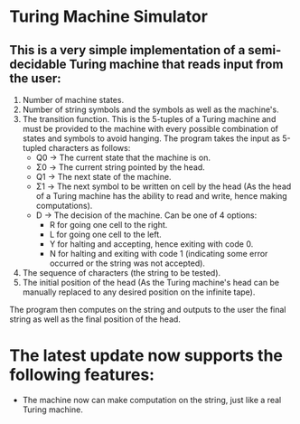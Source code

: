 # Turing Machine Simulator

## This is a very simple implementation of a semi-decidable Turing machine that reads input from the user:

1. Number of machine states.
2. Number of string symbols and the symbols as well as the machine's.
3. The transition function. This is the 5-tuples of a Turing machine and must be provided to the machine with every possible combination of states and symbols to avoid hanging. The program takes the input as 5-tupled characters as follows:
   - Q0 -> The current state that the machine is on.
   - Σ0 -> The current string pointed by the head.
   - Q1 -> The next state of the machine.
   - Σ1 -> The next symbol to be written on cell by the head (As the head of a Turing machine has the ability to read and write, hence making computations).
   - D -> The decision of the machine. Can be one of 4 options: 
     - R for going one cell to the right.
     - L for going one cell to the left.
     - Y for halting and accepting, hence exiting with code 0.
     - N for halting and exiting with code 1 (indicating some error occurred or the string was not accepted).
4. The sequence of characters (the string to be tested).
5. The initial position of the head (As the Turing machine's head can be manually replaced to any desired position on the infinite tape).

The program then computes on the string and outputs to the user the final string as well as the final position of the head.
# The latest update now supports the following features:
- The machine now can make computation on the string, just like a real Turing machine.
   

